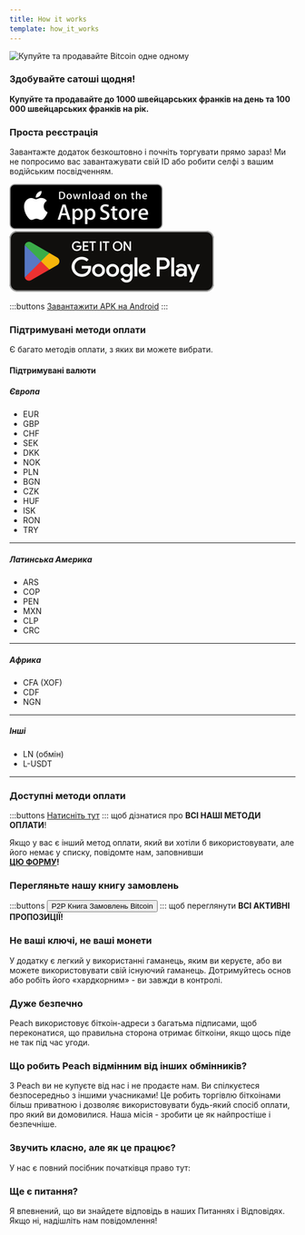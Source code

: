 ```yaml
---
title: How it works
template: how_it_works
---
```


<!--[teaser]-->

![Купуйте та продавайте Bitcoin одне одному](/img/how-it-works/buy-and-sell-bitcoin-peer-to-peer.png)

### Здобувайте сатоші <span>щодня</span>!

**Купуйте та продавайте до 1000 швейцарських франків на день та 100 000 швейцарських франків на рік.**

<!--[easy_registration]-->

### Проста реєстрація

Завантажте додаток безкоштовно і почніть торгувати прямо зараз! Ми не попросимо вас завантажувати свій ID або робити селфі з вашим водійським посвідченням.

<div>
  <div class="md:flex items-end">
    <a href="https://testflight.apple.com/join/wfSPFEWG"><img class="h-180px md:h-90px" src="/img/home/download-on-the-app-store.svg" alt="Download Bitcoin app on the App Store without KYC verification"></a>
    <a class="md:ml-4" href="https://play.google.com/store/apps/details?id=com.peachbitcoin.peach.mainnet"><img class="h-180px md:h-90px" src="/img/home/get-it-on-google-play.svg" alt="Get Bitcoin app on Google Play store without ID verification"></a>
  </div>

:::buttons
[Завантажити APK на Android](/uk/apk/)
:::

</div>

<!--[payment_methods]-->

### Підтримувані методи оплати

Є багато методів оплати, з яких ви можете вибрати.

#### Підтримувані валюти

##### Європа

- EUR
- GBP
- CHF
- SEK
- DKK
- NOK
- PLN
- BGN
- CZK
- HUF
- ISK
- RON
- TRY

---

##### Латинська Америка

- ARS
- COP
- PEN
- MXN
- CLP
- CRC

---

##### Африка

- CFA (XOF)
- CDF
- NGN

---

##### Інші

- LN (обмін)
- L-USDT

---

### Доступні методи оплати

:::buttons
[Натисніть тут](https://docs.google.com/spreadsheets/d/1uqotdlQ1woALJnsLOJMwe21J4KvTvv3cnEqERqCUicg/?usp=sharing)
:::
щоб дізнатися про **ВСІ НАШІ МЕТОДИ ОПЛАТИ**!

Якщо у вас є інший метод оплати, який ви хотіли б використовувати, але його немає у списку, повідомте нам, заповнивши
<br>
**[ЦЮ ФОРМУ](https://ncxldazr6m4.typeform.com/to/SJljDnae)!**

### Перегляньте нашу книгу замовлень

:::buttons
<button class="btn" id="customBtn" onclick="window.location.href='/uk/kycfree-orderbook'">P2P Книга Замовлень Bitcoin</button>
:::
щоб переглянути **ВСІ АКТИВНІ ПРОПОЗИЦІЇ!**

<!--[self_custody]-->

### Не ваші ключі, не ваші монети

У додатку є легкий у використанні гаманець, яким ви керуєте, або ви можете використовувати свій існуючий гаманець. Дотримуйтесь основ або робіть його «хардкорним» - ви завжди в контролі.

<!--[security]-->

### Дуже безпечно

Peach використовує біткоін-адреси з багатьма підписами, щоб переконатися, що правильна сторона отримає біткоіни, якщо щось піде не так під час угоди.

<!--[difference]-->

### Що робить Peach відмінним від інших обмінників?

З Peach ви не купуєте від нас і не продаєте нам.
Ви спілкуєтеся безпосередньо з іншими учасниками!
Це робить торгівлю біткоінами більш приватною і дозволяє використовувати будь-який спосіб оплати, про який ви домовилися.
Наша місія - зробити це як найпростіше і безпечніше.

<!--[sounds_cool]-->

### Звучить класно, але як це працює?

У нас є повний посібник початківця право тут:

<!--[questions]-->

### Ще є питання?

Я впевнений, що ви знайдете відповідь в наших Питаннях і Відповідях.
Якщо ні, надішліть нам повідомлення!
